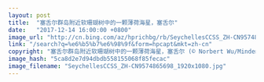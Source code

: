 ```yaml
---
layout: post
title:  "塞舌尔群岛附近软珊瑚树中的一颗薄荷海星，塞舌尔"
date:   "2017-12-14 16:00:00 +0800"
image_url: "http://cn.bing.com/az/hprichbg/rb/SeychellesCCSS_ZH-CN9574865698_1920x1080.jpg"
link: "/search?q=%e6%b5%b7%e6%98%9f&form=hpcapt&mkt=zh-cn"
copyright: "塞舌尔群岛附近软珊瑚树中的一颗薄荷海星，塞舌尔 (© Norbert Wu/Minden Pictures)"
image_hash: "5ca8d2e7d94dbdb558155068f85fecac"
image_filename: "SeychellesCCSS_ZH-CN9574865698_1920x1080.jpg"
---
```

